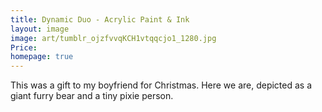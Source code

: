 ```yaml
---
title: Dynamic Duo - Acrylic Paint & Ink
layout: image
image: art/tumblr_ojzfvvqKCH1vtqqcjo1_1280.jpg
Price: 
homepage: true
---
```


This was a gift to my boyfriend for Christmas. Here we are, depicted as a giant furry bear and a tiny pixie person. 
